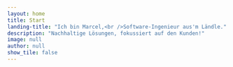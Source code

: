 ```yaml
---
layout: home
title: Start
landing-title: "Ich bin Marcel,<br />Software-Ingenieur aus'm Ländle."
description: "Nachhaltige Lösungen, fokussiert auf den Kunden!"
image: null
author: null
show_tile: false
---
```



